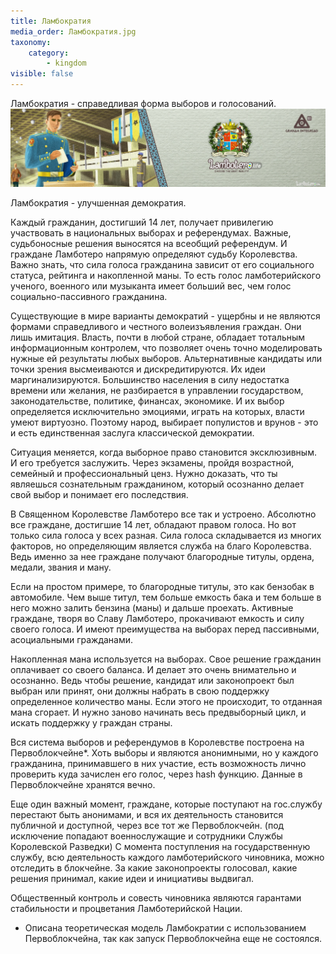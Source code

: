 ```yaml
---
title: Ламбократия
media_order: Ламбократия.jpg
taxonomy:
    category:
        - kingdom
visible: false
---
```


Ламбократия - справедливая форма выборов и голосований.
![Ламбократия](%D0%9B%D0%B0%D0%BC%D0%B1%D0%BE%D0%BA%D1%80%D0%B0%D1%82%D0%B8%D1%8F.jpg)

Ламбократия - улучшенная демократия.


Каждый гражданин, достигший 14 лет, получает привилегию участвовать в национальных выборах и референдумах.
Важные, судьбоносные решения выносятся на всеобщий референдум. И граждане Ламботеро напрямую определяют судьбу Королевства.
Важно знать, что сила голоса гражданина зависит от его социального статуса, рейтинга и накопленной маны. То есть голос ламботерийского ученого, военного или музыканта имеет больший вес, чем голос социально-пассивного гражданина.

Существующие в мире варианты демократий - ущербны и не являются формами справедливого и честного волеизъявления граждан.
Они лишь имитация. Власть, почти в любой стране, обладает тотальным информационным контролем, что позволяет очень точно моделировать нужные ей результаты любых выборов.
Альтернативные кандидаты или точки зрения высмеиваются и дискредитируются. Их идеи маргинализируются.
Большинство населения в силу недостатка времени или желания, не разбирается в управлении государством, законодательстве, политике, финансах, экономике. И их выбор определяется исключительно эмоциями, играть на которых, власти умеют виртуозно.
Поэтому народ, выбирает популистов и врунов - это и есть единственная заслуга классической демократии.

Ситуация меняется, когда выборное право становится эксклюзивным. И его требуется заслужить. Через экзамены, пройдя возрастной, семейный и профессиональный ценз. Нужно доказать, что ты являешься сознательным гражданином, который осознанно делает свой выбор и понимает его последствия.

В Священном Королевстве Ламботеро все так и устроено.
Абсолютно все граждане, достигшие 14 лет, обладают правом голоса. Но вот только сила голоса у всех разная.
Сила голоса складывается из многих факторов, но определяющим является служба на благо Королевства. Ведь именно за нее граждане получают благородные титулы, ордена, медали, звания и ману.

Если на простом примере, то благородные титулы, это как бензобак в автомобиле. Чем выше титул, тем больше емкость бака и тем больше в него можно залить бензина (маны) и дальше проехать. Активные граждане, творя во Славу Ламботеро, прокачивают емкость и силу своего голоса. И имеют преимущества на выборах перед пассивными, асоциальными гражданами.

Накопленная мана используется на выборах. Свое решение гражданин оплачивает со своего баланса. И делает это очень внимательно и осознанно. Ведь чтобы решение, кандидат или законопроект был выбран или принят, они должны набрать в свою поддержку определенное количество маны. Если этого не происходит, то отданная мана сгорает. И нужно заново начинать весь предвыборный цикл, и искать поддержку у граждан страны.

Вся система выборов и референдумов в Королевстве построена на Первоблокчейне*.
Хоть выборы и являются анонимными, но у каждого гражданина, принимавшего в них участие, есть возможность лично проверить куда зачислен его голос, через hash функцию. Данные в Первоблокчейне хранятся вечно.

Еще один важный момент, граждане, которые поступают на гос.службу перестают быть анонимами, и вся их деятельность становится публичной и доступной, через все тот же Первоблокчейн. (под исключение попадают военнослужащие и сотрудники Службы Королевской Разведки)
С момента поступления на государственную службу, всю деятельность каждого ламботерийского чиновника, можно отследить в блокчейне.
За какие законопроекты голосовал, какие решения принимал, какие идеи и инициативы выдвигал.

Общественный контроль и совесть чиновника являются гарантами стабильности и процветания Ламботерийской Нации.


* Описана теоретическая модель Ламбократии с использованием Первоблокчейна, так как запуск Первоблокчейна еще не состоялся. 